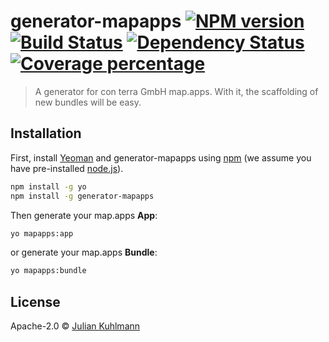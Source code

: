 # generator-mapapps [![NPM version][npm-image]][npm-url] [![Build Status][travis-image]][travis-url] [![Dependency Status][daviddm-image]][daviddm-url] [![Coverage percentage][coveralls-image]][coveralls-url]
> A generator for con terra GmbH map.apps. With it, the scaffolding of new bundles will be easy.

## Installation

First, install [Yeoman](http://yeoman.io) and generator-mapapps using [npm](https://www.npmjs.com/) (we assume you have pre-installed [node.js](https://nodejs.org/)).

```bash
npm install -g yo
npm install -g generator-mapapps
```

Then generate your map.apps **App**:

```bash
yo mapapps:app
```

or generate your map.apps **Bundle**:

```bash
yo mapapps:bundle
```

## License

Apache-2.0 © [Julian Kuhlmann]()

[npm-image]: https://badge.fury.io/js/generator-mapapps.svg
[npm-url]: https://npmjs.org/package/generator-mapapps
[travis-image]: https://travis-ci.org//generator-mapapps.svg?branch=master
[travis-url]: https://travis-ci.org//generator-mapapps
[daviddm-image]: https://david-dm.org//generator-mapapps.svg?theme=shields.io
[daviddm-url]: https://david-dm.org//generator-mapapps
[coveralls-image]: https://coveralls.io/repos//generator-mapapps/badge.svg
[coveralls-url]: https://coveralls.io/r//generator-mapapps
